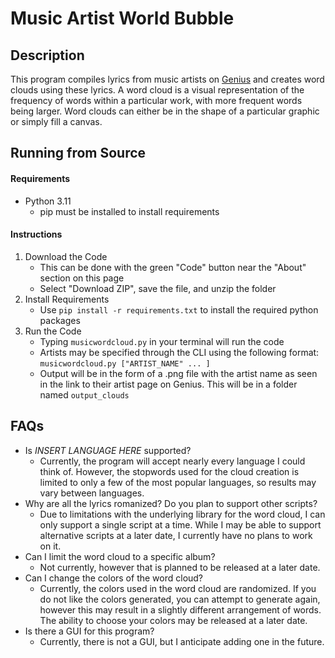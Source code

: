 # Music Artist World Bubble
## Description
This program compiles lyrics from music artists on [Genius](https://genius.com/) and creates word clouds using these lyrics.
A word cloud is a visual representation of the frequency of words within a particular work, with more frequent words being larger.
Word clouds can either be in the shape of a particular graphic or simply fill a canvas.

## Running from Source

#### Requirements
* Python 3.11
  * pip must be installed to install requirements

#### Instructions
1. Download the Code
   * This can be done with the green "Code" button near the "About" section on this page
   * Select "Download ZIP", save the file, and unzip the folder
2. Install Requirements
   * Use `pip install -r requirements.txt` to install the required python packages
3. Run the Code
   * Typing `musicwordcloud.py` in your terminal will run the code
   * Artists may be specified through the CLI using the following format:  
     `musicwordcloud.py ["ARTIST_NAME" ... ]`
   * Output will be in the form of a .png file with the artist name as seen in the link to their artist page on Genius. This will be in a folder named `output_clouds`


## FAQs
* Is *INSERT LANGUAGE HERE* supported?
  * Currently, the program will accept nearly every language I could think of. However, the stopwords used for the cloud creation is limited to only a few of the most popular languages, so results may vary between languages.
* Why are all the lyrics romanized? Do you plan to support other scripts?
  * Due to limitations with the underlying library for the word cloud, I can only support a single script at a time. While I may be able to support alternative scripts at a later date, I currently have no plans to work on it.
* Can I limit the word cloud to a specific album?
  * Not currently, however that is planned to be released at a later date.
* Can I change the colors of the word cloud?
  * Currently, the colors used in the word cloud are randomized. If you do not like the colors generated, you can attempt to generate again, however this may result in a slightly different arrangement of words. The ability to choose your colors may be released at a later date.
* Is there a GUI for this program?
  * Currently, there is not a GUI, but I anticipate adding one in the future.
